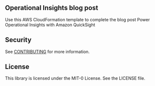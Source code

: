 ## Operational Insights blog post

Use this AWS CloudFormation template to complete the blog post Power Operational Insights with Amazon QuickSight

## Security

See [CONTRIBUTING](CONTRIBUTING.md#security-issue-notifications) for more information.

## License

This library is licensed under the MIT-0 License. See the LICENSE file.

